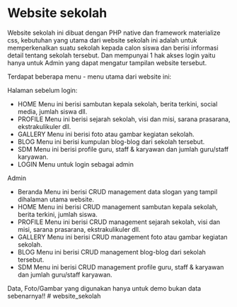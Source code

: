 # Website sekolah

Website sekolah ini dibuat dengan PHP native dan framework materialize css, kebutuhan yang utama dari website sekolah ini adalah untuk 
memperkenalkan suatu sekolah kepada calon siswa dan berisi informasi detail tentang sekolah tersebut. Dan mempunyai 1 hak akses login
yaitu hanya untuk Admin yang dapat mengatur tampilan website tersebut.

Terdapat beberapa menu - menu utama dari website ini:

Halaman sebelum login:
- HOME
  Menu ini berisi sambutan kepala sekolah, berita terkini, social media, jumlah siswa dll.
- PROFILE
  Menu ini berisi sejarah sekolah, visi dan misi, sarana prasarana, ekstrakulikuler dll.
- GALLERY
  Menu ini berisi foto atau gambar kegiatan sekolah.
- BLOG
  Menu ini berisi kumpulan blog-blog dari sekolah tersebut.
- SDM
  Menu ini berisi profile guru, staff & karyawan dan jumlah guru/staff karyawan.
- LOGIN
  Menu untuk login sebagai admin
  
Admin

- Beranda
  Menu ini berisi CRUD management data slogan yang tampil dihalaman utama website.
- HOME
  Menu ini berisi CRUD management sambutan kepala sekolah, berita terkini, jumlah siswa.
- PROFILE
  Menu ini berisi CRUD management sejarah sekolah, visi dan misi, sarana prasarana, ekstrakulikuler dll.
- GALLERY
  Menu ini berisi CRUD management foto atau gambar kegiatan sekolah.
- BLOG
  Menu ini berisi CRUD management blog-blog dari sekolah tersebut.
- SDM
  Menu ini berisi CRUD management profile guru, staff & karyawan dan jumlah guru/staff karyawan.
  
 
Data, Foto/Gambar yang digunakan hanya untuk demo bukan data sebenarnya!!
#   w e b s i t e _ s e k o l a h  
 